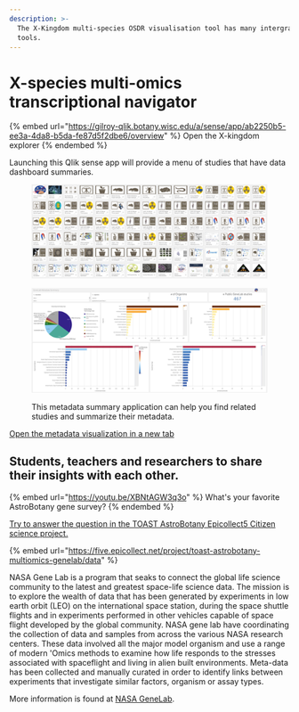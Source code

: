 ```yaml
---
description: >-
  The X-Kingdom multi-species OSDR visualisation tool has many intergrated
  tools.
---
```


# X-species multi-omics transcriptional navigator

{% embed url="https://gilroy-qlik.botany.wisc.edu/a/sense/app/ab2250b5-ee3a-4da8-b5da-fe87d5f2dbe6/overview" %}
Open the X-kingdom explorer&#x20;
{% endembed %}

&#x20;Launching this Qlik sense app will provide a menu of studies that have data dashboard summaries.



<figure><img src="../.gitbook/assets/image (18) (1) (1).png" alt=""><figcaption></figcaption></figure>



<figure><img src="../.gitbook/assets/image (17) (1) (1).png" alt=""><figcaption><p>This metadata summary application can help you find related studies and summarize their metadata.</p></figcaption></figure>

[Open the metadata visualization in a new tab](https://gilroy-qlik.botany.wisc.edu/a/sense/app/2f5102bc-6120-44c8-b0dd-d5168fa4eee1/sheet/e4b5743b-897e-44ee-866b-d448259a32f7/state/analysis)

## &#x20;<a href="#h.evs6ucmv320d_l" id="h.evs6ucmv320d_l"></a>

## Students, teachers and researchers to share their insights with each other. <a href="#h.evs6ucmv320d_l" id="h.evs6ucmv320d_l"></a>

{% embed url="https://youtu.be/XBNtAGW3q3o" %}
&#x20;What's your favorite AstroBotany gene survey?
{% endembed %}

[Try to answer the question in the TOAST AstroBotany Epicollect5 Citizen science project.](https://www.google.com/url?q=https%3A%2F%2Ffive.epicollect.net%2Fproject%2Ftoast-astrobotany-multiomics-genelab%2Fdata\&sa=D\&sntz=1\&usg=AOvVaw1eIhnaXi1cNQS1RQS3LMqC)

{% embed url="https://five.epicollect.net/project/toast-astrobotany-multiomics-genelab/data" %}



NASA Gene Lab is a program that seaks to connect the global life science community to the latest and greatest space-life science data. The mission is to explore the wealth of data that has been generated by experiments in low earth orbit (LEO) on the international space station, during the space shuttle flights and in experiments performed in other vehicles capable of space flight developed by the global community. NASA gene lab have coordinating the collection of data and samples from across the various NASA research centers. These data involved all the major model organism and use a range of modern 'Omics methods to examine how life responds to the stresses associated with spaceflight and living in alien built environments. Meta-data has been collected and manually curated in order to identify links between experiments that investigate similar factors, organism or assay types.&#x20;



More information is found at [NASA GeneLab](https://genelab.nasa.gov/).&#x20;
